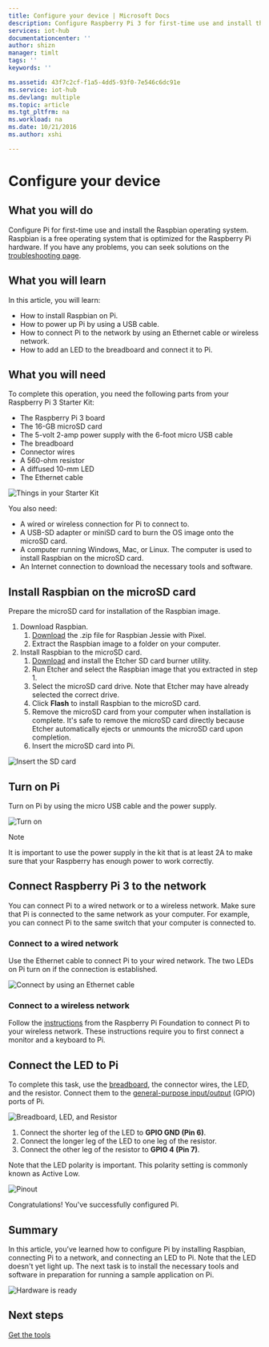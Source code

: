 ```yaml
---
title: Configure your device | Microsoft Docs
description: Configure Raspberry Pi 3 for first-time use and install the Raspbian OS, a free operating system that is optimized for the Raspberry Pi hardware.
services: iot-hub
documentationcenter: ''
author: shizn
manager: timlt
tags: ''
keywords: ''

ms.assetid: 43f7c2cf-f1a5-4dd5-93f0-7e546c6dc91e
ms.service: iot-hub
ms.devlang: multiple
ms.topic: article
ms.tgt_pltfrm: na
ms.workload: na
ms.date: 10/21/2016
ms.author: xshi

---
```

# Configure your device
## What you will do
Configure Pi for first-time use and install the Raspbian operating system. Raspbian is a free operating system that is optimized for the Raspberry Pi hardware. If you have any problems, you can seek solutions on the [troubleshooting page](iot-hub-raspberry-pi-kit-node-troubleshooting.md).

## What you will learn
In this article, you will learn:

* How to install Raspbian on Pi.
* How to power up Pi by using a USB cable.
* How to connect Pi to the network by using an Ethernet cable or wireless network.
* How to add an LED to the breadboard and connect it to Pi.

## What you will need
To complete this operation, you need the following parts from your Raspberry Pi 3 Starter Kit:

* The Raspberry Pi 3 board
* The 16-GB microSD card
* The 5-volt 2-amp power supply with the 6-foot micro USB cable
* The breadboard
* Connector wires
* A 560-ohm resistor
* A diffused 10-mm LED
* The Ethernet cable

![Things in your Starter Kit](media/iot-hub-raspberry-pi-lessons/lesson1/starter_kit.jpg)

You also need:

* A wired or wireless connection for Pi to connect to.
* A USB-SD adapter or miniSD card to burn the OS image onto the microSD card.
* A computer running Windows, Mac, or Linux. The computer is used to install Raspbian on the microSD card.
* An Internet connection to download the necessary tools and software.

## Install Raspbian on the microSD card
Prepare the microSD card for installation of the Raspbian image.

1. Download Raspbian.
   1. [Download](https://www.raspberrypi.org/downloads/raspbian/) the .zip file for Raspbian Jessie with Pixel.
   2. Extract the Raspbian image to a folder on your computer.
2. Install Raspbian to the microSD card.
   1. [Download](https://www.etcher.io) and install the Etcher SD card burner utility.
   2. Run Etcher and select the Raspbian image that you extracted in step 1.
   3. Select the microSD card drive.
      Note that Etcher may have already selected the correct drive.
   4. Click **Flash** to install Raspbian to the microSD card.
   5. Remove the microSD card from your computer when installation is complete.
      It's safe to remove the microSD card directly because Etcher automatically ejects or unmounts the microSD card upon completion.
   6. Insert the microSD card into Pi.

![Insert the SD card](media/iot-hub-raspberry-pi-lessons/lesson1/insert_sdcard.jpg)

## Turn on Pi
Turn on Pi by using the micro USB cable and the power supply.

![Turn on](media/iot-hub-raspberry-pi-lessons/lesson1/micro_usb_power_on.jpg)

> [!NOTE]
> It is important to use the power supply in the kit that is at least 2A to make sure that your Raspberry has enough power to work correctly.
> 
> 

## Connect Raspberry Pi 3 to the network
You can connect Pi to a wired network or to a wireless network. Make sure that Pi is connected to the same network as your computer. For example, you can connect Pi to the same switch that your computer is connected to.

### Connect to a wired network
Use the Ethernet cable to connect Pi to your wired network. The two LEDs on Pi turn on if the connection is established.

![Connect by using an Ethernet cable](media/iot-hub-raspberry-pi-lessons/lesson1/connect_ethernet.jpg)

### Connect to a wireless network
Follow the [instructions](https://www.raspberrypi.org/learning/software-guide/wifi/) from the Raspberry Pi Foundation to connect Pi to your wireless network. These instructions require you to first connect a monitor and a keyboard to Pi.

## Connect the LED to Pi
To complete this task, use the [breadboard](https://learn.sparkfun.com/tutorials/how-to-use-a-breadboard), the connector wires, the LED, and the resistor. Connect them to the [general-purpose input/output](https://www.raspberrypi.org/documentation/usage/gpio/) (GPIO) ports of Pi.

![Breadboard, LED, and Resistor](media/iot-hub-raspberry-pi-lessons/lesson1/breadboard_led_resistor.jpg)

1. Connect the shorter leg of the LED to **GPIO GND (Pin 6)**.
2. Connect the longer leg of the LED to one leg of the resistor.
3. Connect the other leg of the resistor to **GPIO 4 (Pin 7)**.

Note that the LED polarity is important. This polarity setting is commonly known as Active Low.

![Pinout](media/iot-hub-raspberry-pi-lessons/lesson1/pinout_breadboard.png)

Congratulations! You've successfully configured Pi.

## Summary
In this article, you’ve learned how to configure Pi by installing Raspbian, connecting Pi to a network, and connecting an LED to Pi. Note that the LED doesn't yet light up. The next task is to install the necessary tools and software in preparation for running a sample application on Pi.

![Hardware is ready](media/iot-hub-raspberry-pi-lessons/lesson1/hardware_ready.jpg)

## Next steps
[Get the tools](iot-hub-raspberry-pi-kit-node-lesson1-get-the-tools-win32.md)

